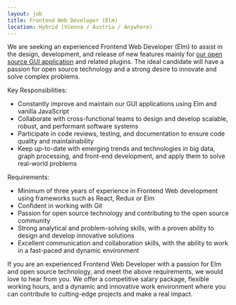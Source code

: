 ```yaml
---
layout: job
title: Frontend Web Developer (Elm)
location: Hybrid (Vienna / Austria / Anywhere)
---
```


We are seeking an experienced Frontend Web Developer (Elm) to assist in the design, development, and release of new features mainly for [our open source GUI application](https://github.com/graphsense/graphsense-dashboard) and related plugins. The ideal candidate will have a passion for open source technology and a strong desire to innovate and solve complex problems.

Key Responsibilities:

* Constantly improve and maintain our GUI applications using Elm and vanilla JavaScript 
* Collaborate with cross-functional teams to design and develop scalable, robust, and performant software systems
* Participate in code reviews, testing, and documentation to ensure code quality and maintainability
* Keep up-to-date with emerging trends and technologies in big data, graph processing, and front-end development, and apply them to solve real-world problems

Requirements:

* Minimum of three years of experience in Frontend Web development using frameworks such as React, Redux or Elm
* Confident in working with Git
* Passion for open source technology and contributing to the open source community
* Strong analytical and problem-solving skills, with a proven ability to design and develop innovative solutions
* Excellent communication and collaboration skills, with the ability to work in a fast-paced and dynamic environment

If you are an experienced Frontend Web Developer with a passion for Elm and open source technology, and meet the above requirements, we would love to hear from you. We offer a competitive salary package, flexible working hours, and a dynamic and innovative work environment where you can contribute to cutting-edge projects and make a real impact.

